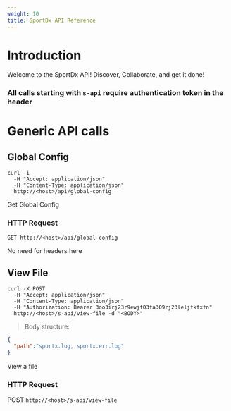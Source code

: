 ```yaml
---
weight: 10
title: SportDx API Reference
---
```


# Introduction

Welcome to the SportDx API! Discover, Collaborate, and get it done!

### All calls starting with `s-api` require authentication token in the header

# Generic API calls

## Global Config

```shell
curl -i
  -H "Accept: application/json"
  -H "Content-Type: application/json" 
  http://<host>/api/global-config
```

Get Global Config

### HTTP Request

`GET http://<host>/api/global-config`

<aside class="notice">
No need for headers here
</aside>

## View File

```shell
curl -X POST 
  -H "Accept: application/json"
  -H "Content-Type: application/json"
  -H "Authorization: Bearer 3oo3irj23r9ewjf03fa309rj23leljfkfxfn"
  http://<host>/s-api/view-file -d "<BODY>"
```
> Body structure:

```json
{ 
  "path":"sportx.log, sportx.err.log"
}
```

View a file

### HTTP Request

POST `http://<host>/s-api/view-file`
